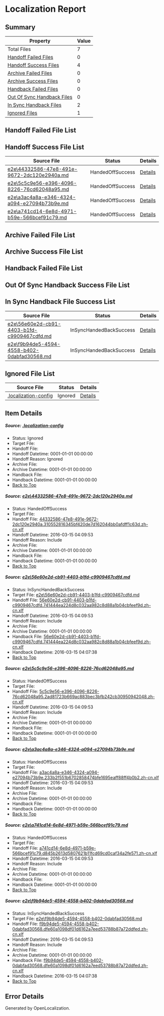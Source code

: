 # <a name='report-top'></a> Localization Report

## Summary
 Property | Value 
 -------- | ----- 
 Total Files | 7
[ Handoff Failed Files ](#handoff-failed-list)| 0
[ Handoff Success Files ](#handoff-success-list)| 4
[ Archive Failed Files ](#archive-failed-list)| 0
[ Archive Success Files ](#archive-success-list)| 0
[ Handback Failed Files ](#handback-failed-list)| 0
[ Out Of Sync Handback Files ](#outofsync-handback-success-list)| 0
[ In Sync Handback Files ](#insync-handback-success-list)| 2
[ Ignored Files ](#ignored-list)| 1

## <a name='handoff-failed-list'></a> Handoff Failed File List

## <a name='handoff-success-list'></a> Handoff Success File List
 Source File | Status | Details 
 ----------- | ------ | ------- 
 [e2e\44332586-47e8-491e-9672-2dc120e2940a.md](https://github.com/OpenLocalizationTest/oltest/blob/40ffced3f53bce64838537626454779e540d3b3d/e2e/44332586-47e8-491e-9672-2dc120e2940a.md) | HandedOffSuccess | [Details](#d3fa1bbfba2137c5221544ea32614048aa378a581)
 [e2e\5c5c9e56-e396-4096-8226-76cd62048a95.md](https://github.com/OpenLocalizationTest/oltest/blob/ee568c197357f9f60530ad50a03768d65c59a916/e2e/5c5c9e56-e396-4096-8226-76cd62048a95.md) | HandedOffSuccess | [Details](#e5e7c864fffa53bca1f29640291a789b2c3b4d173)
 [e2e\a3ac4a8a-e346-4324-a094-e27094b73b9e.md](https://github.com/OpenLocalizationTest/oltest/blob/be77b8acb3e8b57135569933ee3f315cac56fcee/e2e/a3ac4a8a-e346-4324-a094-e27094b73b9e.md) | HandedOffSuccess | [Details](#a71fa0245caa0a45d54c45b4eda9a70fbd1375c44)
 [e2e\a741cd14-6e8d-4971-b59e-566bcef91c79.md](https://github.com/OpenLocalizationTest/oltest/blob/be77b8acb3e8b57135569933ee3f315cac56fcee/e2e/a741cd14-6e8d-4971-b59e-566bcef91c79.md) | HandedOffSuccess | [Details](#04608a37db64e5573b6f194ea0ecbb0aad2803db5)

## <a name='archive-failed-list'></a> Archive Failed File List

## <a name='archive-success-list'></a> Archive Success File List

## <a name='handback-failed-list'></a> Handback Failed File List

## <a name='outofsync-handback-success-list'></a> Out Of Sync Handback Success File List

## <a name='insync-handback-success-list'></a> In Sync Handback File Success List
 Source File | Status | Details 
 ----------- | ------ | ------- 
 [e2e\56e60e2d-cb91-4403-b1fd-c9909467cdfd.md](https://github.com/OpenLocalizationTest/oltest/blob/e281c059f4aff6d4565608e3f88c8c32affc465a/e2e/56e60e2d-cb91-4403-b1fd-c9909467cdfd.md) | InSyncHandedBackSuccess | [Details](#85efed5dcf8feb21d4b79fa216217d6d2071aa8d2)
 [e2e\f9b94de5-4594-4558-b402-0dabfad30568.md](https://github.com/OpenLocalizationTest/oltest/blob/fd32ee1eb660dddb4501db8f96ebfecdc70012bc/e2e/f9b94de5-4594-4558-b402-0dabfad30568.md) | InSyncHandedBackSuccess | [Details](#f3964dcbe24c6af687afa7adfa339faf3266cdf16)

## <a name='ignored-list'></a> Ignored File List
 Source File | Status | Details 
 ----------- | ------ | ------- 
 [.localization-config](https://github.com/OpenLocalizationTest/oltest/blob/be77b8acb3e8b57135569933ee3f315cac56fcee/.localization-config) | Ignored | [Details](#66aca4b1c2f43b14ec41e0e427345df94af1d5e10)

## Item Details
##### <a name='66aca4b1c2f43b14ec41e0e427345df94af1d5e10'></a> Source: [.localization-config](https://github.com/OpenLocalizationTest/oltest/blob/be77b8acb3e8b57135569933ee3f315cac56fcee/.localization-config)
* Status: Ignored
* Target File: 
* Handoff File: 
* Handoff Datetime: 0001-01-01 00:00:00
* Handoff Reason: Ignored
* Archive File: 
* Archive Datetime: 0001-01-01 00:00:00
* Handback File: 
* Handback Datetime: 0001-01-01 00:00:00
* [Back to Top](#report-top)

##### <a name='d3fa1bbfba2137c5221544ea32614048aa378a581'></a> Source: [e2e\44332586-47e8-491e-9672-2dc120e2940a.md](https://github.com/OpenLocalizationTest/oltest/blob/40ffced3f53bce64838537626454779e540d3b3d/e2e/44332586-47e8-491e-9672-2dc120e2940a.md)
* Status: HandedOffSuccess
* Target File: 
* Handoff File: [44332586-47e8-491e-9672-2dc120e2940a.310552816345bf420de7d162044bb0afdff1c63d.zh-cn.xlf](https://github.com/OpenLocalizationTestOrg/olhandoff/blob/c8a544c8fe5d59524f812007b8b0b3c050611507/ol-handoff/OpenLocalizationTestOrg/oltest.zh-cn/yuwzho/ht/44332586-47e8-491e-9672-2dc120e2940a.310552816345bf420de7d162044bb0afdff1c63d.zh-cn.xlf)
* Handoff Datetime: 2016-03-15 04:09:53
* Handoff Reason: Include
* Archive File: 
* Archive Datetime: 0001-01-01 00:00:00
* Handback File: 
* Handback Datetime: 0001-01-01 00:00:00
* [Back to Top](#report-top)

##### <a name='85efed5dcf8feb21d4b79fa216217d6d2071aa8d2'></a> Source: [e2e\56e60e2d-cb91-4403-b1fd-c9909467cdfd.md](https://github.com/OpenLocalizationTest/oltest/blob/e281c059f4aff6d4565608e3f88c8c32affc465a/e2e/56e60e2d-cb91-4403-b1fd-c9909467cdfd.md)
* Status: InSyncHandedBackSuccess
* Target File: [e2e\56e60e2d-cb91-4403-b1fd-c9909467cdfd.md](https://github.com/OpenLocalizationTestOrg/oltest.zh-cn/blob/39a7e0af875007900679bfbd674c5c801ac91658/e2e/56e60e2d-cb91-4403-b1fd-c9909467cdfd.md)
* Handoff File: [56e60e2d-cb91-4403-b1fd-c9909467cdfd.741444ea224d8c032aa982c8d88a1b04cbfeef9d.zh-cn.xlf](https://github.com/OpenLocalizationTestOrg/olhandoff/blob/c8a544c8fe5d59524f812007b8b0b3c050611507/ol-handoff/OpenLocalizationTestOrg/oltest.zh-cn/yuwzho/ht/56e60e2d-cb91-4403-b1fd-c9909467cdfd.741444ea224d8c032aa982c8d88a1b04cbfeef9d.zh-cn.xlf)
* Handoff Datetime: 2016-03-15 04:09:53
* Handoff Reason: Include
* Archive File: 
* Archive Datetime: 0001-01-01 00:00:00
* Handback File: [56e60e2d-cb91-4403-b1fd-c9909467cdfd.741444ea224d8c032aa982c8d88a1b04cbfeef9d.zh-cn.xlf](https://github.com/OpenLocalizationTestOrg/olhandback/blob/9b18855d4cd2916924e7c0789e2bc295b533c5f8/ol-handback/OpenLocalizationTestOrg/oltest.zh-cn/yuwzho/mt/56e60e2d-cb91-4403-b1fd-c9909467cdfd.741444ea224d8c032aa982c8d88a1b04cbfeef9d.zh-cn.xlf)
* Handback Datetime: 2016-03-15 04:07:38
* [Back to Top](#report-top)

##### <a name='e5e7c864fffa53bca1f29640291a789b2c3b4d173'></a> Source: [e2e\5c5c9e56-e396-4096-8226-76cd62048a95.md](https://github.com/OpenLocalizationTest/oltest/blob/ee568c197357f9f60530ad50a03768d65c59a916/e2e/5c5c9e56-e396-4096-8226-76cd62048a95.md)
* Status: HandedOffSuccess
* Target File: 
* Handoff File: [5c5c9e56-e396-4096-8226-76cd62048a95.2ad81723b669ac883bec3bfb242cb30950942048.zh-cn.xlf](https://github.com/OpenLocalizationTestOrg/olhandoff/blob/c8a544c8fe5d59524f812007b8b0b3c050611507/ol-handoff/OpenLocalizationTestOrg/oltest.zh-cn/yuwzho/ht/5c5c9e56-e396-4096-8226-76cd62048a95.2ad81723b669ac883bec3bfb242cb30950942048.zh-cn.xlf)
* Handoff Datetime: 2016-03-15 04:09:53
* Handoff Reason: Include
* Archive File: 
* Archive Datetime: 0001-01-01 00:00:00
* Handback File: 
* Handback Datetime: 0001-01-01 00:00:00
* [Back to Top](#report-top)

##### <a name='a71fa0245caa0a45d54c45b4eda9a70fbd1375c44'></a> Source: [e2e\a3ac4a8a-e346-4324-a094-e27094b73b9e.md](https://github.com/OpenLocalizationTest/oltest/blob/be77b8acb3e8b57135569933ee3f315cac56fcee/e2e/a3ac4a8a-e346-4324-a094-e27094b73b9e.md)
* Status: HandedOffSuccess
* Target File: 
* Handoff File: [a3ac4a8a-e346-4324-a094-e27094b73b9e.233b2f551b6702858474bfe1695eaff88ff4b0b2.zh-cn.xlf](https://github.com/OpenLocalizationTestOrg/olhandoff/blob/c8a544c8fe5d59524f812007b8b0b3c050611507/ol-handoff/OpenLocalizationTestOrg/oltest.zh-cn/yuwzho/ht/a3ac4a8a-e346-4324-a094-e27094b73b9e.233b2f551b6702858474bfe1695eaff88ff4b0b2.zh-cn.xlf)
* Handoff Datetime: 2016-03-15 04:09:53
* Handoff Reason: Include
* Archive File: 
* Archive Datetime: 0001-01-01 00:00:00
* Handback File: 
* Handback Datetime: 0001-01-01 00:00:00
* [Back to Top](#report-top)

##### <a name='04608a37db64e5573b6f194ea0ecbb0aad2803db5'></a> Source: [e2e\a741cd14-6e8d-4971-b59e-566bcef91c79.md](https://github.com/OpenLocalizationTest/oltest/blob/be77b8acb3e8b57135569933ee3f315cac56fcee/e2e/a741cd14-6e8d-4971-b59e-566bcef91c79.md)
* Status: HandedOffSuccess
* Target File: 
* Handoff File: [a741cd14-6e8d-4971-b59e-566bcef91c79.d845b2613d5807621b11fcd69cd0caf34a2fe571.zh-cn.xlf](https://github.com/OpenLocalizationTestOrg/olhandoff/blob/c8a544c8fe5d59524f812007b8b0b3c050611507/ol-handoff/OpenLocalizationTestOrg/oltest.zh-cn/yuwzho/ht/a741cd14-6e8d-4971-b59e-566bcef91c79.d845b2613d5807621b11fcd69cd0caf34a2fe571.zh-cn.xlf)
* Handoff Datetime: 2016-03-15 04:09:53
* Handoff Reason: Include
* Archive File: 
* Archive Datetime: 0001-01-01 00:00:00
* Handback File: 
* Handback Datetime: 0001-01-01 00:00:00
* [Back to Top](#report-top)

##### <a name='f3964dcbe24c6af687afa7adfa339faf3266cdf16'></a> Source: [e2e\f9b94de5-4594-4558-b402-0dabfad30568.md](https://github.com/OpenLocalizationTest/oltest/blob/fd32ee1eb660dddb4501db8f96ebfecdc70012bc/e2e/f9b94de5-4594-4558-b402-0dabfad30568.md)
* Status: InSyncHandedBackSuccess
* Target File: [e2e\f9b94de5-4594-4558-b402-0dabfad30568.md](https://github.com/OpenLocalizationTestOrg/oltest.zh-cn/blob/39a7e0af875007900679bfbd674c5c801ac91658/e2e/f9b94de5-4594-4558-b402-0dabfad30568.md)
* Handoff File: [f9b94de5-4594-4558-b402-0dabfad30568.dfe60a1098df01d6162a7eed53788b87a72ddfed.zh-cn.xlf](https://github.com/OpenLocalizationTestOrg/olhandoff/blob/c8a544c8fe5d59524f812007b8b0b3c050611507/ol-handoff/OpenLocalizationTestOrg/oltest.zh-cn/yuwzho/ht/f9b94de5-4594-4558-b402-0dabfad30568.dfe60a1098df01d6162a7eed53788b87a72ddfed.zh-cn.xlf)
* Handoff Datetime: 2016-03-15 04:09:53
* Handoff Reason: Include
* Archive File: 
* Archive Datetime: 0001-01-01 00:00:00
* Handback File: [f9b94de5-4594-4558-b402-0dabfad30568.dfe60a1098df01d6162a7eed53788b87a72ddfed.zh-cn.xlf](https://github.com/OpenLocalizationTestOrg/olhandback/blob/9b18855d4cd2916924e7c0789e2bc295b533c5f8/ol-handback/OpenLocalizationTestOrg/oltest.zh-cn/yuwzho/mt/f9b94de5-4594-4558-b402-0dabfad30568.dfe60a1098df01d6162a7eed53788b87a72ddfed.zh-cn.xlf)
* Handback Datetime: 2016-03-15 04:07:38
* [Back to Top](#report-top)


## Error Details

Generated by OpenLocalization.
